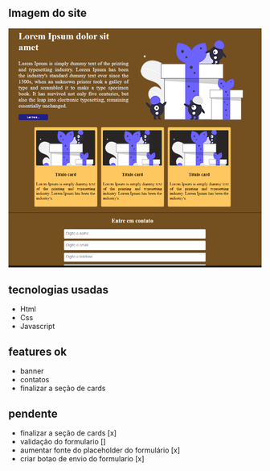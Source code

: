 ## Imagem do site
<img src="./site/images/site.png">

## tecnologias usadas
- Html
- Css
- Javascript

## features ok
- banner
- contatos
- finalizar a seção de cards 

## pendente
- finalizar a seção de cards [x]
- validação do formulario []
- aumentar fonte do placeholder do formulário [x]
- criar botao de envio do formulario [x]